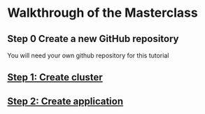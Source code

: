 # Walkthrough of the Masterclass

## Step 0 Create a new GitHub repository 

You will need your own github repository for this tutorial

## [Step 1: Create cluster](create_cluster.md)

## [Step 2: Create application](create_application)

